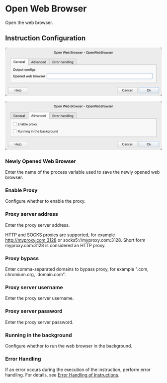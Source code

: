 # Open Web Browser

Open the web browser.

## Instruction Configuration

![General Configuration Dialog Box for Opening Web Browser](open_web_browser_general_config.png)

![Advanced Configuration Dialog Box for Opening Web Browser](open_web_browser_advanced_config.png)

### Newly Opened Web Browser

Enter the name of the process variable used to save the newly opened web browser.

### Enable Proxy

Configure whether to enable the proxy.

### Proxy server address

Enter the proxy server address.

HTTP and SOCKS proxies are supported, for example http://myproxy.com:3128 or socks5://myproxy.com:3128. Short form myproxy.com:3128 is considered an HTTP proxy.

### Proxy bypass

Enter comma-separated domains to bypass proxy, for example ".com, chromium.org, .domain.com".

### Proxy server username

Enter the proxy server username.

### Proxy server password

Enter the proxy server password.

### Running in the background

Configure whether to run the web browser in the background.

### Error Handling

If an error occurs during the execution of the instruction, perform error handling. For details, see [Error Handling of Instructions](../../manual/error_handling.md).
